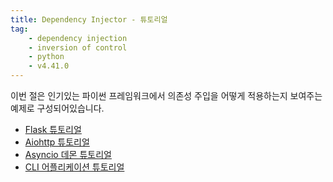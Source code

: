 ```yaml
---
title: Dependency Injector - 튜토리얼
tag:
    - dependency injection
    - inversion of control
    - python
    - v4.41.0
---
```


이번 절은 인기있는 파이썬 프레임워크에서 의존성 주입을 어떻게 적용하는지 보여주는 예제로 구성되어있습니다.

* [Flask 튜토리얼](./flask.md)
* [Aiohttp 튜토리얼](https://python-dependency-injector.ets-labs.org/tutorials/aiohttp.html)
* [Asyncio 데몬 튜토리얼](https://python-dependency-injector.ets-labs.org/tutorials/asyncio-daemon.html)
* [CLI 어플리케이션 튜토리얼](https://python-dependency-injector.ets-labs.org/tutorials/cli.html)

<AdsenseB />